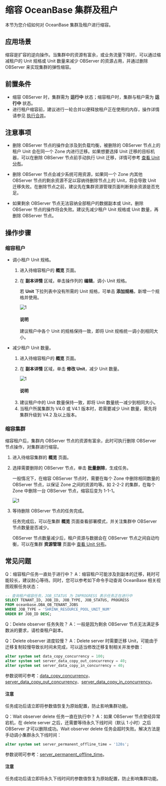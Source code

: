 # 缩容 OceanBase 集群及租户

本节为您介绍如何对 OceanBase 集群及租户进行缩容。

## 应用场景

缩容是扩容的逆向操作。当集群中的资源有富余，或业务流量下降时，可以通过缩减租户的 Unit 规格或 Unit 数量来减少 OBServer 的资源占用，并通过删除 OBServer 来实现集群的弹性缩容。

## 前置条件

* 缩容 OBServer 时，集群需为 **运行中** 状态；缩容租户时，集群与租户需为 **运行中** 状态。
* 进行租户缩容前，建议进行一轮合并以便释放租户正在使用的内存，操作详情请参见 [执行合并](../700.tenant-functions/1400.manage-tenant-merge/300.perform-a-major-compaction.md)。

## 注意事项

* 删除 OBServer 节点的操作会涉及到负载均衡，被删除的 OBServer 节点上的租户 Unit 会在同一个 Zone 内进行迁移。如果想要选择 Unit 迁移的目标机器，可以在删除 OBServer 节点前手动执行 Unit 迁移，详情可参考 [查看 Unit 分布](../600.cluster-functions/1000.manage-cluster-resource/100.view-the-unit-distribution.md)。

* 删除 OBServer 节点会减少系统可用资源，如果同一个 Zone 内其他 OBServer 节点的剩余资源不足以容纳待删除节点上的 Unit，将会导致 Unit 迁移失败。在删除节点之前，建议先在集群资源管理页面判断剩余资源是否充足。

* 如果剩余 OBServer 节点无法容纳全部租户的数据副本或 Unit，删除 OBServer 节点的操作将会失败。建议先减少租户 Unit 规格或 Unit 数量，再删除 OBServer 节点。

## 操作步骤

### 缩容租户

* 调小租户 Unit 规格。

    1. 进入待缩容租户的 **概览** 页面。

    2. 在 **副本详情** 区域，单击操作列的 **编辑**，调小 Unit 规格。

        若 **Unit** 下拉列表中没有所需的 Unit 规格，可单击 **添加规格**，新增一个规格并使用。

        ![1](https://obbusiness-private.oss-cn-shanghai.aliyuncs.com/doc/img/ocp/%E6%9C%80%E4%BD%B3%E5%AE%9E%E8%B7%B5/%E8%B0%83%E5%B0%8Funit%E8%A7%84%E6%A0%BC.png)

        <main id="notice" type='explain'>
        <h4>说明</h4>
        <p>建议租户中各个 Unit 的规格保持一致，即将 Unit 规格统一调小到相同大小。</p>
        </main>

* 减少租户 Unit 数量。

    1. 进入待缩容租户的 **概览** 页面。

    2. 在 **副本详情** 区域，单击 **修改 Unit**，减少 Unit 数量。

        ![1](https://obbusiness-private.oss-cn-shanghai.aliyuncs.com/doc/img/ocp/%E6%9C%80%E4%BD%B3%E5%AE%9E%E8%B7%B5/%E4%BF%AE%E6%94%B9unit%E6%95%B0%E9%87%8F.png)

        <main id="notice" type='explain'>
        <h4>说明</h4>
        <p><li>建议租户中的 Unit 数量保持一致，即将 Unit 数量统一减少到相同大小。</li>
        <li>当租户所属集群为 V4.0 或 V4.1 版本时，若需要减少 Unit 数量，需先将集群升级到 V4.2 及以上版本。</li></p>
        </main>

### 缩容集群

缩容租户后，集群内 OBServer 节点的资源有富余，此时可执行删除 OBServer 节点操作，对集群进行缩容。

1. 进入待缩容集群的 **概览** 页面。

2. 选择需要删除的 OBServer 节点，单击 **批量删除**，生成任务。

    一般情况下，在缩容 OBServer 节点时，需要在每个 Zone 中删除相同数量的 OBServer 节点，以保证 Zone 之间的资源均等。如 2-2-2 的集群，在每个 Zone 中删除一台 OBServer 节点，缩容后变为 1-1-1。

    ![1](https://obbusiness-private.oss-cn-shanghai.aliyuncs.com/doc/img/ocp/%E6%9C%80%E4%BD%B3%E5%AE%9E%E8%B7%B5/%E5%88%A0%E9%99%A4observer.png)

3. 等待删除 OBServer 节点的任务完成。

    任务完成后，可以在集群 **概览** 页面查看部署模式，并关注集群中 OBServer 节点数量是否减少。

    OBServer 节点数量减少后，租户资源与数据会在 OBServer 节点之间自动均衡，可以在集群 **资源管理** 页面中 [查看 Unit 分布](../600.cluster-functions/1000.manage-cluster-resource/100.view-the-unit-distribution.md)。

## 常见问题

Q：缩容租户任务一直处于进行中？
A：缩容租户可能涉及到副本的迁移，耗时可能较长，建议耐心等待。同时，您可以参考如下命令手动查询 OceanBase 相关视图观察任务状态：

```SQL
-- 查询租户缩容任务，JOB_STATUS 为 INPROGRESS 表示任务正在进行中
SELECT TENANT_ID, JOB_ID, JOB_TYPE, JOB_STATUS, PROGRESS
FROM oceanbase.DBA_OB_TENANT_JOBS
WHERE JOB_TYPE = 'SHRINK_RESOURCE_POOL_UNIT_NUM'
ORDER BY JOB_ID DESC;
```

Q：Delete observer 任务失败？
A：一般是因为剩余 OBServer 节点无法满足多数派的要求，请检查租户副本。

Q：Delete observer 进度较慢？
A：Delete server 时需要迁移 Unit，可能由于迁移复制较慢导致长时间未完成，可以适当修改迁移复制相关并发参数：

```SQL
alter system set data_copy_concurrency = 100;
alter system set server_data_copy_out_concurrency = 40;
alter system set server_data_copy_in_concurrency = 40;
```

参数说明可参考：[data_copy_concurrency](https://www.oceanbase.com/docs/common-oceanbase-database-cn-1000000000220444)、[server_data_copy_out_concurrency](https://www.oceanbase.com/docs/common-oceanbase-database-cn-1000000000220532)、[server_data_copy_in_concurrency](https://www.oceanbase.com/docs/common-oceanbase-database-cn-1000000000220570)。

<main id="notice" type='notice'>
<h4>注意</h4>
<p>任务成功后请立即将参数值恢复为原始配置，防止影响集群功能。</p>
</main>

Q：Wait observer delete 任务一直在执行中？
A：如果 OBServer 节点曾经异常宕机，在 delete server 之后，还需要等待永久下线时间（默认 1 小时）之后 OBServer 才可以删除成功。Wait observer delete 任务会超时失败。解决方法是手动调小集群永久下线时间：

```SQL
alter system set server_permanent_offline_time = '120s';
```

参数说明可参考：[server_permanent_offline_time](https://www.oceanbase.com/docs/common-oceanbase-database-cn-1000000000220626)。

<main id="notice" type='notice'>
<h4>注意</h4>
<p>任务成功后请立即将永久下线时间的参数值恢复为原始配置，防止影响集群功能。</p>
</main>

